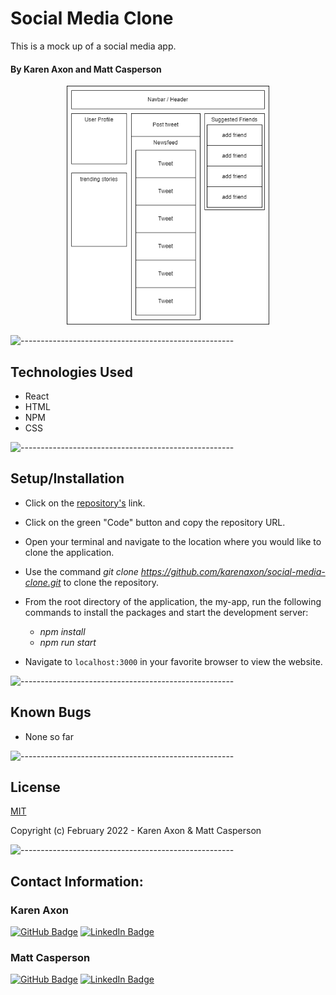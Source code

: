 # Social Media Clone
This is a mock up of a social media app.

#### By Karen Axon and Matt Casperson


<p align="center">
<img src="./src/images/component_diagram.png" height="382px">
</p>

![-----------------------------------------------------](https://raw.githubusercontent.com/andreasbm/readme/master/assets/lines/aqua.png)

## Technologies Used
* React
* HTML
* NPM
* CSS

![-----------------------------------------------------](https://raw.githubusercontent.com/andreasbm/readme/master/assets/lines/aqua.png)

## Setup/Installation 
* Click on the [repository's](https://github.com/karenaxon/social-media-clone.git) link.
* Click on the green "Code" button and copy the repository URL.
* Open your terminal and navigate to the location where you would like to clone the application.
* Use the command _git clone https://github.com/karenaxon/social-media-clone.git_ to clone the repository.
* From the root directory of the application, the my-app, run the following commands to install the packages and start the development server:
  - _npm install_
  - _npm run start_
	
* Navigate to `localhost:3000` in your favorite browser to view the website.

![-----------------------------------------------------](https://raw.githubusercontent.com/andreasbm/readme/master/assets/lines/aqua.png)

## Known Bugs
* None so far

![-----------------------------------------------------](https://raw.githubusercontent.com/andreasbm/readme/master/assets/lines/aqua.png)

## License

[MIT](https://choosealicense.com/licenses/mit/)

Copyright (c) February 2022 - Karen Axon & Matt Casperson

![-----------------------------------------------------](https://raw.githubusercontent.com/andreasbm/readme/master/assets/lines/aqua.png)


## Contact Information:

<h3>Karen Axon</h3>

[![GitHub Badge](https://img.shields.io/badge/GitHub-100000?style=for-the-badge&logo=github&logoColor=white)](https://github.com/karenaxon)
[![LinkedIn Badge](https://img.shields.io/badge/LinkedIn-0077B5?style=for-the-badge&logo=linkedin&logoColor=white)](https://www.linkedin.com/in/kaxon)

### Matt Casperson

[![GitHub Badge](https://img.shields.io/badge/GitHub-100000?style=for-the-badge&logo=github&logoColor=white)](https://github.com/catperso)
[![LinkedIn Badge](https://img.shields.io/badge/LinkedIn-0077B5?style=for-the-badge&logo=linkedin&logoColor=white)](https://www.linkedin.com/in/matthew-casperson/)
